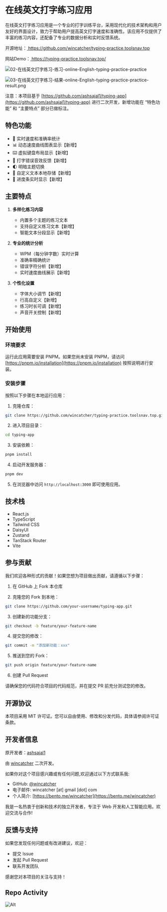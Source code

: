 # 在线英文打字练习应用

在线英文打字练习应用是一个专业的打字训练平台，采用现代化的技术架构和用户友好的界面设计，致力于帮助用户提高英文打字速度和准确性。该应用不仅提供了丰富的练习内容，还配备了专业的数据分析和实时反馈系统。

开源地址：[ https://github.com/wincatcher/typing-practice.toolsnav.top ]( https://github.com/wincatcher/typing-practice.toolsnav.top )

网站Demo：[ https://typing-practice.toolsnav.top/ ]( https://typing-practice.toolsnav.top/ )

![02-在线英文打字练习-练习-online-English-typing-practice-practice](https://github.com/user-attachments/assets/e358e8cc-fb5d-4489-9a88-1c27b8dd6d1e)

![03-在线英文打字练习-结果-online-English-typing-practice-practice-result.png](https://s2.loli.net/2024/11/01/ATUv4XPNF3pVmJZ.png)

注意：本项目基于 [https://github.com/ashsajal1/typing-app](https://github.com/ashsajal1/typing-app) 进行二次开发，新增功能在 “特色功能” 和 “主要特点” 部分已做标注。



## 特色功能

- 🎯 实时速度和准确率统计
- 📊 动态速度曲线图表显示【新增】
- ⌨️ 虚拟键盘布局显示【新增】
- 🎵 打字错误音效反馈【新增】
- 🌓 明暗主题切换
- 💾 自定义文本本地存储【新增】
- 🔄 进度条实时显示【新增】


## 主要特点

1. **多样化练习内容**
   - 内置多个主题的练习文本
   - 支持自定义练习文本【新增】
   - 智能文本分段显示【新增】

2. **专业的统计分析**
   - WPM（每分钟字数）实时计算
   - 准确率精确统计
   - 错误字符分析【新增】
   - 实时速度曲线展示【新增】

3. **个性化设置**
   - 字体大小调节【新增】
   - 行高自定义【新增】
   - 练习时长可调【新增】
   - 声音开关控制【新增】

## 开始使用

### 环境要求

运行此应用需要安装 PNPM。如果您尚未安装 PNPM，请访问 [https://pnpm.io/installation](https://pnpm.io/installation) 按照说明进行安装。

### 安装步骤

按照以下步骤在本地运行应用：

1. 克隆仓库：

```bash
git clone https://github.com/wincatcher/typing-practice.toolsnav.top.git
```

2. 进入项目目录：

```bash
cd typing-app
```

3. 安装依赖：

```bash
pnpm install
```

4. 启动开发服务器：

```bash
pnpm dev
```

5. 在浏览器中访问 `http://localhost:3000` 即可使用应用。

## 技术栈

- React.js
- TypeScript
- Tailwind CSS
- DaisyUI
- Zustand
- TanStack Router
- Vite

## 参与贡献

我们欢迎各种形式的贡献！如果您想为项目做出贡献，请遵循以下步骤：

1. 在 GitHub 上 Fork 本仓库

2. 克隆您的 Fork 到本地：

```bash
git clone https://github.com/your-username/typing-app.git
```

3. 创建新的功能分支：

```bash
git checkout -b feature/your-feature-name
```

4. 提交您的修改：

```bash
git commit -m "添加新功能：xxx"
```

5. 推送到您的 Fork：

```bash
git push origin feature/your-feature-name
```

6. 创建 Pull Request

请确保您的代码符合项目的代码规范，并在提交 PR 前充分测试您的修改。

## 开源协议

本项目采用 MIT 许可证。您可以自由使用、修改和分发代码，具体请参阅许可证条款。

## 开发者信息

原开发者：[ashsajal1](https://github.com/ashsajal1)

由 [wincatcher](https://github.com/wincatcher) 二次开发。

如果你对这个项目感兴趣或有任何问题,欢迎通过以下方式联系我:

- GitHub: [@wincatcher](https://github.com/wincatcher)
- 电子邮件: wincatcher [at] gmail [dot] com
- 个人简介: [https://bento.me/wincatcher](https://bento.me/wincatcher)

我是一名热衷于创新和技术的独立开发者，专注于 Web 开发和人工智能应用。欢迎交流与合作!

## 反馈与支持

如果您发现任何问题或有改进建议，欢迎：

- 提交 Issue
- 发起 Pull Request
- 联系开发团队

感谢您对本项目的关注与支持！

## Repo Activity

![Alt](https://repobeats.axiom.co/api/embed/13af4c3a5901370468ec20c96e7ae0ad4e90e82f.svg "Repobeats analytics image")